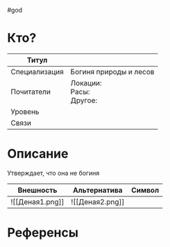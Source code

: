 #god  
# Кто? 
| Титул         |                                |
| ------------- | ------------------------------ |
| Специализация | Богиня природы и лесов         |
| Почитатели    | Локации: <br>Расы: <br>Другое: |
| Уровень       |                                |
| Связи         |                                |
# Описание
Утверждает, что она не богиня

| Внешность       | Альтернатива                         | Символ |
| --------------- | ------------------------------------ | ------ |
| ![[Деная1.png]] | ![[Деная2.png]] |        |


# Референсы
